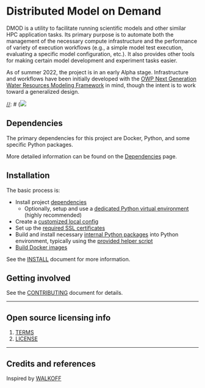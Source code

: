 # Distributed Model on Demand

DMOD is a utility to facilitate running scientific models and other similar HPC application tasks.  Its primary purpose is to automate both the management of the necessary compute infrastructure and the performance of variety of execution workflows (e.g., a simple model test execution, evaluating a specific model configuration, etc.).  It also provides other tools for making certain model development and experiment tasks easier.

As of summer 2022, the project is in an early Alpha stage. Infrastructure and workflows have been initially developed with the [OWP Next Generation Water Resources Modeling Framework](https://github.com/NOAA-OWP/ngen) in mind, though the intent is to work toward a generalized design.

[//]: # (TODO: create sections and/or dedicated documents for these items)
[//]: # (- Architecture Overview)
[//]: # (- Services and Stacks)
[//]: # (- Code Organization)
[//]: # (- Workflows)
[//]: # (- Technology Stack)

[//]: # (**System Overview**)
[//]: # (![](https://raw.githubusercontent.com/noaa-owp/DMOD/master/doc/DMOD_system_overview.png\))


## Dependencies
The primary dependencies for this project are Docker, Python, and some specific Python packages.

More detailed information can be found on the [Dependencies](doc/DEPENDENCIES.md) page.

## Installation

The basic process is:
- Install project [dependencies](doc/DEPENDENCIES.md)
  - Optionally, setup and use a [dedicated Python virtual environment](#using-a-virtual-environment) (highly recommended)
- Create a [customized local config](#local-configuration)
- Set up the [required SSL certificates](#local-ssl-certs)
- Build and install necessary [internal Python packages](#python-packages-and-dependencies) into Python environment, typically using the [provided helper script](#using-update_packagesh-for-dependencies-and-internal-packages)
- [Build Docker images](#docker-images)

See the [INSTALL](INSTALL.md) document for more information.

[//]: # (TODO: add this section, and probably a dedicated document)
[//]: # (## Configuration)

[//]: # (TODO: add this section, and also a dedicated document)
[//]: # (## Usage)

[//]: # (TODO: add this section, and also a dedicated document)
[//]: # (## Testing)


[//]: # (TODO: add this section, and probably a dedicated document)
[//]: # (## Getting help)

[//]: # (Instruct users how to get help with this software; this might include links to an issue tracker, wiki, mailing list, etc.)

[//]: # (**Example**)

[//]: # (If you have questions, concerns, bug reports, etc, please file an issue in this repository's Issue Tracker.)

## Getting involved
See the [CONTRIBUTING](CONTRIBUTING.md) document for details.


----

## Open source licensing info
1. [TERMS](TERMS.md)
2. [LICENSE](LICENSE)


----

## Credits and references

Inspired by [WALKOFF](https://github.com/nsacyber/WALKOFF)
